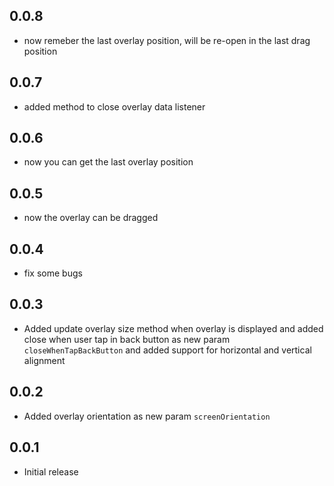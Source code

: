 ## 0.0.8

* now remeber the last overlay position, will be re-open in the last drag position

## 0.0.7

* added method to close overlay data listener

## 0.0.6

* now you can get the last overlay position

## 0.0.5

* now the overlay can be dragged

## 0.0.4

* fix some bugs

## 0.0.3

* Added update overlay size method when overlay is displayed and added close when user tap in back button as new param `closeWhenTapBackButton` and added support for horizontal and vertical alignment

## 0.0.2

* Added overlay orientation as new param `screenOrientation`

## 0.0.1

* Initial release
